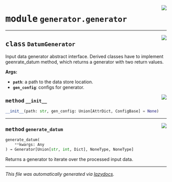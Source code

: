 <!-- markdownlint-disable -->

<a href="../../datum/generator/generator.py#L0"><img align="right" style="float:right;" src="https://img.shields.io/badge/-source-cccccc?style=flat-square"></a>

# <kbd>module</kbd> `generator.generator`






---

<a href="../../datum/generator/generator.py#L24"><img align="right" style="float:right;" src="https://img.shields.io/badge/-source-cccccc?style=flat-square"></a>

## <kbd>class</kbd> `DatumGenerator`
Input data generator abstract interface. Derived classes have to implement geenrate_datum method, which returns a generator with two return values. 



**Args:**
 
 - <b>`path`</b>:  a path to the data store location. 
 - <b>`gen_config`</b>:  configs for generator. 

<a href="../../datum/generator/generator.py#L33"><img align="right" style="float:right;" src="https://img.shields.io/badge/-source-cccccc?style=flat-square"></a>

### <kbd>method</kbd> `__init__`

```python
__init__(path: str, gen_config: Union[AttrDict, ConfigBase] = None)
```








---

<a href="../../datum/generator/generator.py#L41"><img align="right" style="float:right;" src="https://img.shields.io/badge/-source-cccccc?style=flat-square"></a>

### <kbd>method</kbd> `generate_datum`

```python
generate_datum(
    **kwargs: Any
) → Generator[Union[str, int, Dict], NoneType, NoneType]
```

Returns a generator to iterate over the processed input data. 




---

_This file was automatically generated via [lazydocs](https://github.com/ml-tooling/lazydocs)._
